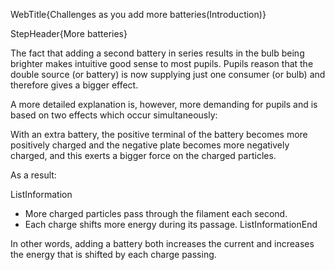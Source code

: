 WebTitle{Challenges as you add more batteries(Introduction)}

StepHeader{More batteries}

The fact that adding a second battery in series results in the bulb being brighter makes intuitive good sense to most pupils. Pupils reason that the double source (or battery) is now supplying just one consumer (or bulb) and therefore gives a bigger effect.

A more detailed explanation is, however, more demanding for pupils and is based on two effects which occur simultaneously:

With an extra battery, the positive terminal of the battery becomes more positively charged and the negative plate becomes more negatively charged, and this exerts a bigger force on the charged particles.

As a result:

ListInformation
- More charged particles pass through the filament each second.
- Each charge shifts more energy during its passage.
ListInformationEnd

In other words, adding a battery both increases the current and increases the energy that is shifted by each charge passing.

